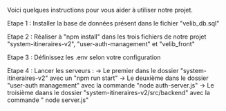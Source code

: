 Voici quelques instructions pour vous aider à utiliser notre projet.

Etape 1 : Installer la base de données présent dans le fichier "velib_db.sql"

Etape 2 : Réaliser à "npm install" dans les trois fichiers de notre projet "system-itineraires-v2", "user-auth-management" et "velib_front"

Etape 3 : Définissez les .env selon votre configuration

Etape 4 : Lancer les serveurs :
-> Le premier dans le dossier "system-itineraires-v2" avec un "npm run start"
-> Le deuxième dans le dossier "user-auth management" avec la commande "node auth-server.js"
-> Le troisième daans le dossier "system-itineraires-v2/src/backend" avec la commande " node server.js"
